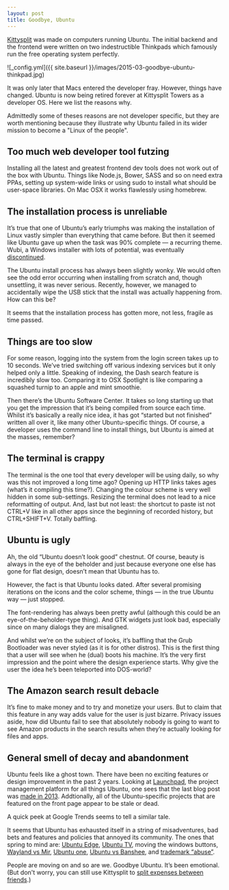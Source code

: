 ```yaml
---
layout: post
title: Goodbye, Ubuntu
---
```

[Kittysplit](http://www.kittysplit.com/) was made on computers running Ubuntu. The initial backend and the frontend were written on two indestructible Thinkpads which famously run the free operating system perfectly. 

![_config.yml]({{ site.baseurl }}/images/2015-03-goodbye-ubuntu-thinkpad.jpg)

It was only later that Macs entered the developer fray. However, things have changed. Ubuntu is now being retired forever at Kittysplit Towers as a developer OS. Here we list the reasons why.

Admittedly some of theses reasons are not developer specific, but they are worth mentioning because they illustrate why Ubuntu failed in its wider mission to become a "Linux of the people".  

## Too much web developer tool futzing 
Installing all the latest and greatest frontend dev tools does not work out of the box with Ubuntu. Things like Node.js, Bower, SASS and so on need extra PPAs, setting up system-wide  links or using sudo to install what should be user-space libraries. On Mac OSX it works flawlessly using homebrew.

## The installation process is unreliable
It’s true that one of Ubuntu’s early triumphs was making the installation of Linux vastly simpler than everything that came before. But then it seemed like Ubuntu gave up when the task was 90% complete &mdash; a recurring theme. Wubi, a Windows installer with lots of potential, was eventually [discontinued](http://www.omgubuntu.co.uk/2013/04/wubi-advice).

The Ubuntu install process has always been slightly wonky. We would often see the odd error occurring when installing from scratch and, though unsettling, it was never serious. Recently, however, we managed to accidentally wipe the USB stick that the install was actually happening from. How can this be?

It seems that the installation process has gotten more, not less, fragile as time passed.

## Things are too slow
For some reason, logging into the system from the login screen takes up to 10 seconds. We’ve tried switching off various indexing services but it only helped only a little. Speaking of indexing, the Dash search feature is incredibly slow too. Comparing it to OSX Spotlight is like comparing a squashed turnip to an apple and mint smoothie.

Then there’s the Ubuntu Software Center. It takes so long starting up that you get the impression that it’s being compiled from source each time. Whilst it’s basically a really nice idea, it has got “started but not finished” written all over it, like many other Ubuntu-specific things. Of course, a developer uses the command line to install things, but Ubuntu is aimed at the masses, remember?

## The terminal is crappy
The terminal is the one tool that every developer will be using daily, so why was this not improved a long time ago?
Opening up HTTP links takes ages (what’s it compiling this time?). Changing the colour scheme is very well hidden in some sub-settings. Resizing the terminal does not lead to a nice reformatting of output. And, last but not least: the shortcut to paste ist not CTRL+V like in all other apps since the beginning of recorded history, but CTRL+SHIFT+V. Totally baffling. 

## Ubuntu is ugly
Ah, the old “Ubuntu doesn’t look good” chestnut. Of course, beauty is always in the eye of the beholder and just because everyone one else has gone for flat design, doesn’t mean that Ubuntu has to. 

However, the fact is that Ubuntu looks dated. After several promising iterations on the icons and the color scheme, things &mdash; in the true Ubuntu way &mdash; just stopped.

The font-rendering has always been pretty awful (although this could be an eye-of-the-beholder-type thing). And GTK widgets just look bad, especially since on many dialogs they are misaligned.

And whilst we’re on the subject of looks, it’s baffling that the Grub Bootloader was never styled (as it is for other distros). This is the first thing that a user will see when he (dual) boots his machine. It’s the very first impression and the point where the design experience starts. Why give the user the idea he’s been teleported into DOS-world?

## The Amazon search result debacle
It’s fine to make money and to try and monetize your users. But to claim that this feature in any way adds value for the user is just bizarre. Privacy issues aside, how did Ubuntu fail to see that absolutely nobody is going to want to see Amazon products in the search results when they’re actually looking for files and apps. 

## General smell of decay and abandonment
Ubuntu feels like a ghost town. There have been no exciting features or design improvement in the past 2 years. Looking at [Launchpad](https://launchpad.net/), the project management platform for all things Ubuntu, one sees that the last blog post was [made in 2013](http://blog.launchpad.net/). Addtionally, all of the Ubuntu-specific projects that are featured on the front page appear to be stale or dead. 

A quick peek at Google Trends seems to tell a similar tale.

<script type="text/javascript" src="//www.google.com/trends/embed.js?hl=en-US&q=ubuntu&tz&content=1&cid=TIMESERIES_GRAPH_0&export=5&w=500&h=330"></script>

It seems that Ubuntu has exhausted itself in a string of misadventures,  bad bets and features and policies that annoyed its community. The ones that spring to mind are:  [Ubuntu Edge](http://en.wikipedia.org/wiki/Ubuntu_Edge), [Ubuntu TV](http://www.ubuntu.com/tv), moving the windows buttons, [Wayland vs Mir](http://en.wikipedia.org/wiki/Mir_(software)#Controversy), [Ubuntu one](http://blog.canonical.com/2014/04/02/shutting-down-ubuntu-one-file-services/), [Ubuntu vs Banshee](http://www.zdnet.com/article/shuttleworth-on-the-ubuntu-banshee-controversy-mistakes-were-made/),  and [trademark “abuse”](http://arstechnica.com/information-technology/2013/11/canonical-abused-trademark-law-to-target-a-site-critical-of-ubuntu-privacy/).

People are moving on and so are we. Goodbye Ubuntu. It’s been emotional. (But don't worry, you can still use Kittysplit to [split expenses between friends](http://kittysplit.com).)